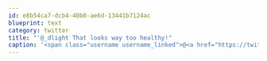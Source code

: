 ```yaml
---
id: e8b54ca7-dcb4-40b0-ae6d-13441b7124ac
blueprint: text
category: twitter
title: "'@_dlight That looks way too healthy!"
caption: '<span class="username username_linked">@<a href="https://twitter.com/_dlight" title="Битюцкий Корнилий">_dlight</a></span> That looks way too healthy!'
---
```


